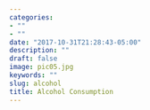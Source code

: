 ```yaml
---
categories:
- ""
- ""
date: "2017-10-31T21:28:43-05:00"
description: ""
draft: false
image: pic05.jpg
keywords: ""
slug: alcohol
title: Alcohol Consumption
---
```

